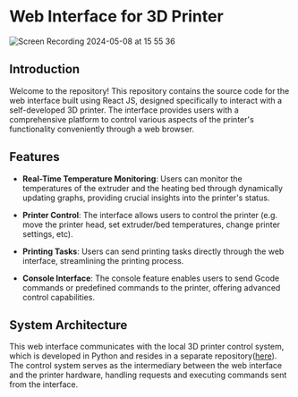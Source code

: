 # Web Interface for 3D Printer

![Screen Recording 2024-05-08 at 15 55 36](https://github.com/timchan9742/web-interface-for-3d-printer/assets/167204379/ac307209-208c-46ac-bd0e-7a0d0e45ffc1)

## Introduction

Welcome to the repository! This repository contains the source code for the web interface built using React JS, designed specifically to interact with a self-developed 3D printer. The interface provides users with a comprehensive platform to control various aspects of the printer's functionality conveniently through a web browser.

## Features

- **Real-Time Temperature Monitoring**: Users can monitor the temperatures of the extruder and the heating bed through dynamically updating graphs, providing crucial insights into the printer's status.

- **Printer Control**: The interface allows users to control the printer (e.g. move the printer head, set extruder/bed temperatures, change printer settings, etc).

- **Printing Tasks**: Users can send printing tasks directly through the web interface, streamlining the printing process.

- **Console Interface**: The console feature enables users to send Gcode commands or predefined commands to the printer, offering advanced control capabilities.

## System Architecture

This web interface communicates with the local 3D printer control system, which is developed in Python and resides in a separate repository([here](https://github.com/timchan9742/control-system-for-3d-printer)). The control system serves as the intermediary between the web interface and the printer hardware, handling requests and executing commands sent from the interface.
